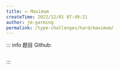 ```yaml
---
title: ➖ Maximum
createTime: 2022/12/01 07:49:21
author: jm-garming
permalink: /type-challenges/hard/maximum/
---
```


::: info 题目
Github: []()

```ts

```

:::
